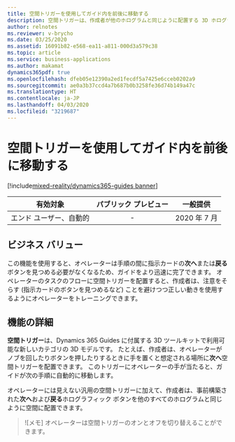 ```yaml
---
title: 空間トリガーを使用してガイド内を前後に移動する
description: 空間トリガーは、作成者が他のホログラムと同じように配置する 3D ホログラムです。 空間トリガーには 2 つの種類があります。 ボリューム トリガーは、作成者には半透明ですが、オペレーターには見えません。 オペレーターの手がこのタイプのトリガーに当たると、トリガーのタイプに応じて、ガイドが次の手順または前の手順に自動的に進みます。 ユーザーにはフィードバックが提供されます。 2 番目のタイプは、事前構築された [次へ] および [戻る] ホログラフィック ボタンです。 オペレーターはこれらのホログラフィック ボタンを押して、ガイドの次または前の手順に移動できます。 どちらのタイプのトリガーでも、オペレーターは指示カードの [次へ] または [戻る] ボタンを見つめる必要なくガイド内を移動できます。 作成者はそれらをワークフローのコンテキストに配置して、ワークフローを合理化し、オペレーターのアクションの効率を高めることができます。
author: relnotes
ms.reviewer: v-brycho
ms.date: 03/25/2020
ms.assetid: 16091b82-e568-ea11-a811-000d3a579c38
ms.topic: article
ms.service: business-applications
ms.author: makamat
dynamics365pdf: true
ms.openlocfilehash: dfeb05e12390a2ed1fecdf5a7425e6cceb0202a9
ms.sourcegitcommit: ae0a3b37ccd4a7b687b0b3258fe36d74b149a47c
ms.translationtype: HT
ms.contentlocale: ja-JP
ms.lasthandoff: 04/03/2020
ms.locfileid: "3219687"
---
```

# <a name="use-spatial-triggers-to-go-forward-or-backward-in-a-guide"></a>空間トリガーを使用してガイド内を前後に移動する
[!include[mixed-reality/dynamics365-guides banner](../includes/mixed-reality/dynamics365-guides.md)]

| 有効対象    |  パブリック プレビュー | 一般提供 | 
| ---------- | :----------: |:----------: |
|エンド ユーザー、自動的|-| 2020 年 7 月|


## <a name="business-value"></a>ビジネス バリュー
<!-- bv start -->
この機能を使用すると、オペレーターは手順の間に指示カードの**次へ**または**戻る**ボタンを見つめる必要がなくなるため、ガイドをより迅速に完了できます。 オペレーターのタスクのフローに空間トリガーを配置すると、作成者は、注意をそらす (指示カードのボタンを見つめるなど) ことを避けつつ正しい動きを使用するようにオペレーターをトレーニングできます。
<!-- bv end -->



## <a name="feature-details"></a>機能の詳細
<!--feature detail start -->
**空間トリガー**は、Dynamics 365 Guides に付属する 3D ツールキットで利用可能な新しいカテゴリの 3D モデルです。 たとえば、作成者は、オペレーターがノブを回したりボタンを押したりするときに手を置くと想定される場所に**次へ**空間トリガーを配置できます。 このトリガーにオペレーターの手が当たると、ガイドが次の手順に自動的に移動します。 
 
オペレーターには見えない汎用の空間トリガーに加えて、作成者は、事前構築された**次へ**および**戻る**ホログラフィック ボタンを他のすべてのホログラムと同じように空間に配置できます。

> ![メモ] オペレーターは空間トリガーのオンとオフを切り替えることができます。
> <!--feature detail end -->









